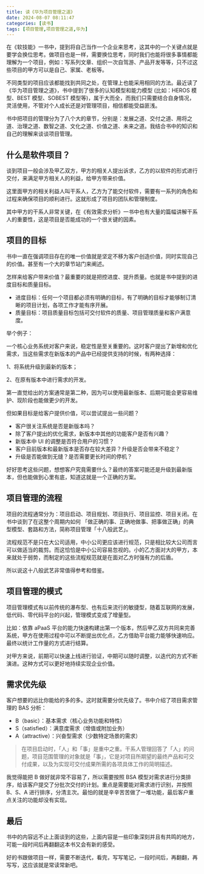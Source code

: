```yaml
---
title: 读《华为项目管理之道》
date: 2024-08-07 08:11:47
categories: [读书]
tags: [项目管理,项目管理之道,华为]
---
```


在《软技能》一书中，提到将自己当作一个企业来思考，这其中的一个关键点就是要学会换位思考。做项目也是一样，需要换位思考，同时我们也能将很多事情都能理解为一个项目，例如：写系列文章、组织一次自驾游、产品开发等等，只不过这些项目的甲方可以是自己、家属、老板等。

<!--more-->

不同类型的项目应该都能找到共同之处，在管理上也能采用相同的方法。最近读了《华为项目管理之道》，书中提到了很多的认知模型和能力模型 (比如：HEROS 模型、BEST 模型、SOBEST 模型等)，属于大而全，而我们只需要结合自身情况，灵活使用，不管对个人成长还是对管理项目，相信都能受益匪浅。

书中把项目的管理分为了八个大的章节，分别是：发展之道、交付之道、用将之道、治理之道、数智之道、文化之道、价值之道、未来之道。我结合书中的知识和自己的理解来谈谈项目管理。

## 什么是软件项目？

谈到项目一般会涉及甲乙双方，甲方的相关人提出诉求，乙方的以软件的形式进行交付，来满足甲方相关人的利益，给甲方带来价值。

这里面甲方的相关利益人叫干系人，乙方为了能交付软件，需要有一系列的角色和过程来确保项目的顺利进行。这就形成了项目的团队和管理制度。

其中甲方的干系人非常关键，在《有效需求分析》一书中也有大量的篇幅讲解干系人的重要性，这是项目是否能成功的一个很关键的因素。

## 项目的目标

书中一直在强调项目存在的唯一价值就是坚定不移为客户创造价值，同时实现自己的价值。甚至有一个大的章节站门来阐述。

怎样来给客户带来价值？最重要的就是把控进度、提升质量。也就是书中提到的进度目标和质量目标。

* 进度目标：任何一个项目都必须有明确的目标，有了明确的目标才能够制订清晰的项目计划，各项工作才能有序开展。
* 质量目标：项目质量目标包括可交付软件的质量、项目管理质量和客户满意度。

举个例子：

一个核心业务系统对客户来说，稳定性是至关重要的。这时客户提出了新增和优化需求，当这些需求在新版本的产品中已经提供支持的时候，有两种选择：

1、将系统升级到最新的版本；

2、在原有版本中进行需求的开发。

第一直觉给出的方案通常是第二种，因为可以使用最新版本、后期可能会更容易维护、现阶段也能做更少的开发。

但如果目标是给客户提供价值，可以尝试提出一些问题？

* 客户很关注系统是否是新版本吗？
* 除了客户提出的优化需求，新版本中其他的功能客户是否有兴趣？
* 新版本中 UI 的调整是否符合用户的习惯？
* 客户目前版本和最新版本是否存在较大差异？升级是否会带来不稳定？
* 升级是否能做到无缝？是否需要​更长时间的停机？

好好思考这些问题，想想客户究竟需要什么？最终的答案可能还是升级到最新版本，但也能做到心里有底，知道这就是一个正确的方案。

## 项目管理的流程

项目的流程通常分为：项目启动、项目规划、项目执行、项目监控、项目关闭。在书中谈到了在这整个周期内如何 「做正确的事、正确地做事、把事做正确」的典型模型、套路和方法，简称项目管理「十八般武艺」。

流程规范不是只在大公司适用，中小公司更应该进行规范，只是相比较大公司而言可以做适当的裁剪。而这恰恰是中小公司容易忽视的。小的乙方面对大的甲方，本来就处于弱势，而制定的这些流程规范就是在面对乙方时强有力的后盾。

所以说这十八般武艺非常值得参考和借鉴。

## 项目管理的模式

项目管理模式有以前传统的瀑布型、也有后来流行的敏捷型，随着互联网的发展，低代码、零代码平台的兴起，管理模式变成了增量型。

比如：依靠 aPaaS 平台的能力快速构建出第一个版本，然后甲乙双方共同来完善系统，甲方在使用过程中可以不断提出优化点，乙方借助平台能力能够快速响应。最终以统计工作量的方式进行结算。

对甲方来说，前期可以快速上线进行验证，中期可以随时调整，以迭代的方式不断演进。这种方式可以更好地持续实现企业价值。

## 需求优先级

客户想要的远比你能给的多的多。这时就需要分优先级了。书中介绍了项目需求管理的 BAS 分析：

* B（basic）：基本需求（核心业务功能和特性）
* S（satisfied）：满意度需求（增值或附加业务）
* A（attractive）：兴奋型需求（少数特定场景的需求）

>在项目启动时，「人」和「事」是重中之重。干系人管理回答了「人」的问题，项目范围管理的对象就是「事」，它是对项目所期望的最终产品和可交付成果，以及为实现可交付成果所需的各项具体工作的简明描述。

我觉得能把 B 做好就非常不容易了，所以需要按照 BSA 模型对需求进行分类排序，给该客户提交了分批次交付的计划。重点是需要能对需求进行识别，并按照 B、S、A 进行排序，分清主次。最怕的就是辛辛苦苦做了一堆功能，最后客户重点关注的功能却没有实现。

## 最后

书中的内容远不止上面谈到的这些，上面内容是一些印象深刻并且有共鸣的地方，可能一段时间后再翻翻这本书又会有新的感受。

好的书跟做项目一样，需要不断迭代，看完，写写笔记，一段时间后，再翻翻，再写写，这应该就是常读常新吧。